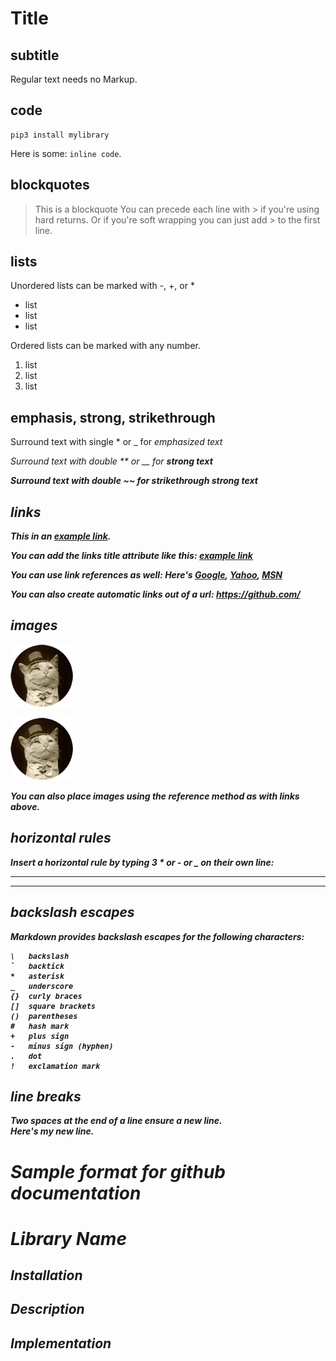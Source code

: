 # Title

## subtitle

Regular text needs no Markup.

## code
```
pip3 install mylibrary
```
Here is some: `inline code`.


## blockquotes

> This is a blockquote
> You can precede each line with > if you're using hard returns.
> Or if you're soft wrapping you can just add > to the first line.

## lists

Unordered lists can be marked with -, +, or *

* list
* list
* list

Ordered lists can be marked with any number.

1. list
1. list
1. list


## emphasis, strong, strikethrough

Surround text with single \* or \_ for <em>
*emphasized text*

Surround text with double \*\* or \_\_ for <strong>
**strong text**

Surround text with double \~\~ for strikethrough
**strong text**

## links

This in an [example link](https://daringfireball.net/projects/markdown/syntax).

You can add the links title attribute like this:
[example link](https://github.com/ "Title goes here")

You can use link references as well:
Here's [Google][1], [Yahoo][2], [MSN][3]

[1]: http://google.com/        "Google"
[2]: http://search.yahoo.com/  "Yahoo Search"
[3]: http://search.msn.com/    "MSN Search"

You can also create automatic links out of a url:
<https://github.com/>


## images

![Alt text](/data/cat.png)

![Alt text](/data/cat.png "Optional title")

You can also place images using the reference method as with links above.

## horizontal rules

Insert a horizontal rule by typing 3 * or - or _ on their own line:

***
___

## backslash escapes

Markdown provides backslash escapes for the following characters:

```
\   backslash
`   backtick
*   asterisk
_   underscore
{}  curly braces
[]  square brackets
()  parentheses
#   hash mark
+   plus sign
-   minus sign (hyphen)
.   dot
!   exclamation mark
```

## line breaks

Two spaces at the end of a line ensure a new line.  
Here's my new line.


# Sample format for github documentation
# Library Name
## Installation
## Description
## Implementation

